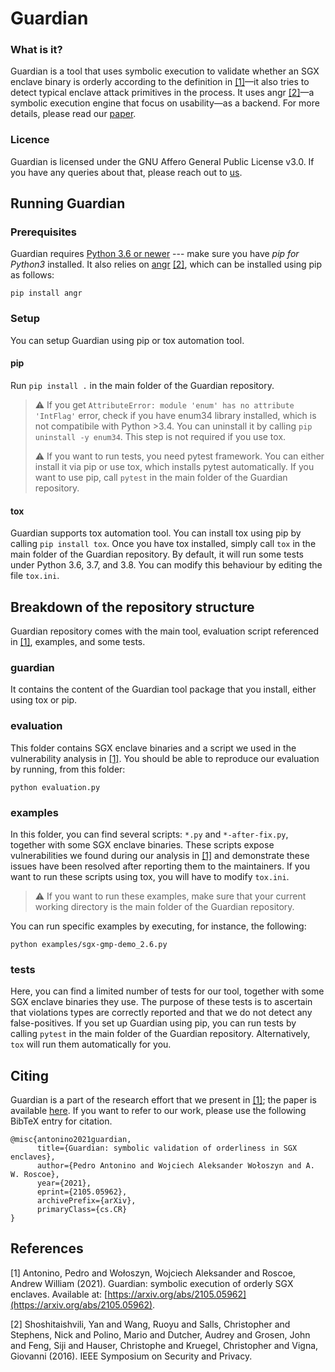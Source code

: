 # Guardian

### What is it?

Guardian is a tool that uses symbolic execution to validate
whether an SGX enclave binary is orderly according to the definition in [[1]](#1)—it also tries
to detect typical enclave attack primitives in the process. It uses angr [[2]](#2)—a symbolic
execution engine that focus on usability—as a backend. For more details, please read our [paper](https://arxiv.org/abs/2105.05962).

### Licence

Guardian is licensed under the GNU Affero General Public License v3.0. If you have any queries about that, please reach out to [us](mailto:research@tbtl.com).

## Running Guardian

### Prerequisites

Guardian requires [Python 3.6 or newer](https://docs.python.org/3/using/index.html) --- make sure you have *pip for Python3* installed. It also relies on [angr](https://github.com/angr/angr) [[2]](#2), which can be installed using pip as follows:

`pip install angr`

### Setup

You can setup Guardian using pip or tox automation tool.

#### pip

Run `pip install .` in the main folder of the Guardian repository.
> :warning: If you get `AttributeError: module 'enum' has no attribute 'IntFlag'` error, check if you have enum34 library installed, which is not compatibile with Python >3.4. You can uninstall it by calling `pip uninstall -y enum34`. This step is not required if you use tox.
> 
> :warning: If you want to run tests, you need pytest framework. You can either install it via pip or use tox, which installs pytest automatically. If you want to use pip, call `pytest` in the main folder of the Guardian repository.

#### tox

Guardian supports tox automation tool. You can install tox using pip by calling `pip install tox`. Once you have tox installed, simply call `tox` in the main folder of the Guardian repository. By default, it will run some tests under Python 3.6, 3.7, and 3.8. You can modify this behaviour by editing the file `tox.ini`.

## Breakdown of the repository structure

Guardian repository comes with the main tool, evaluation script referenced in [[1]](#1), examples, and some tests.

### guardian

It contains the content of the Guardian tool package that you install, either using tox or pip.

### evaluation

This folder contains SGX enclave binaries and a script we used in the vulnerability analysis in [[1]](#1). You should be able to reproduce our evaluation by running, from this folder:

`python evaluation.py`

### examples

In this folder, you can find several scripts: `*.py` and `*-after-fix.py`, together with some SGX enclave binaries. These scripts expose vulnerabilities we found during our analysis in [[1]](#1) and demonstrate these issues have been resolved after reporting them to the maintainers. If you want to run these scripts using tox, you will have to modify `tox.ini`.
> :warning: If you want to run these examples, make sure that your current working directory is the main folder of the Guardian repository.

You can run specific examples by executing, for instance, the following:

`python examples/sgx-gmp-demo_2.6.py`

### tests

Here, you can find a limited number of tests for our tool, together with some SGX enclave binaries they use. The purpose of these tests is to ascertain that violations types are correctly reported and that we do not detect any false-positives. If you set up Guardian using pip, you can run tests by calling `pytest` in the main folder of the Guardian repository. Alternatively, `tox` will run them automatically for you.

## Citing

Guardian is a part of the research effort that we present in [[1]](#1); the paper is available [here](https://arxiv.org/abs/2105.05962). If you want to refer to our work, please use the following BibTeX entry for citation.

```
@misc{antonino2021guardian,
      title={Guardian: symbolic validation of orderliness in SGX enclaves}, 
      author={Pedro Antonino and Wojciech Aleksander Wołoszyn and A. W. Roscoe},
      year={2021},
      eprint={2105.05962},
      archivePrefix={arXiv},
      primaryClass={cs.CR}
}
```

## References
<a id="1">[1]</a> Antonino, Pedro and Wołoszyn, Wojciech Aleksander and Roscoe, Andrew William (2021). 
Guardian: symbolic execution of orderly SGX enclaves. 
Available at: [https://arxiv.org/abs/2105.05962](https://arxiv.org/abs/2105.05962).

<a id="2">[2]</a> Shoshitaishvili, Yan and Wang, Ruoyu and Salls, Christopher and Stephens, Nick and Polino, Mario and Dutcher, Audrey and Grosen, John and Feng, Siji and Hauser, Christophe and Kruegel, Christopher and Vigna, Giovanni (2016).
IEEE Symposium on Security and Privacy.

